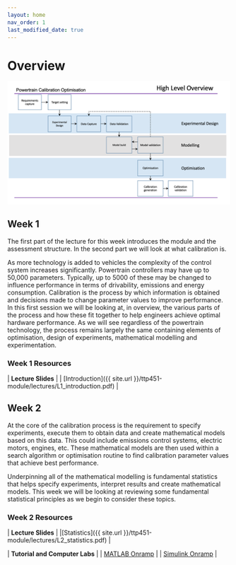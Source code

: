 ```yaml
---
layout: home
nav_order: 1
last_modified_date: true
---
```


# Overview

![image](process_overview.png)

## Week 1

The first part of the lecture for this week introduces the module and the assessment structure. In the second part we will look at what calibration is.

As more technology is added to vehicles the complexity of the control system increases significantly. Powertrain controllers may have up to 50,000 parameters. Typically, up to 5000 of these may be changed to influence performance in terms of drivability, emissions and energy consumption. Calibration is the process by which information is obtained and decisions made to change parameter values to improve performance.  In this first session we will be looking at, in overview, the various parts of the process and how these fit together to help engineers achieve optimal hardware performance. As we will see regardless of the powertrain technology, the process remains largely the same containing elements of optimisation, design of experiments, mathematical modelling and experimentation.

### Week 1 Resources

| **Lecture Slides**  |
| [Introduction]({{ site.url }}/ttp451-module/lectures/L1_introduction.pdf) |

## Week 2

At the core of the calibration process is the requirement to specify experiments, execute them to obtain data and create mathematical models based on this data. This could include emissions control systems, electric motors, engines, etc. These mathematical models are then used within a search algorithm or optimisation routine to find calibration parameter values that achieve best performance.

Underpinning all of the mathematical modelling is fundamental statistics that helps specify experiments, interpret results and create mathematical models. This week we will be looking at reviewing some fundamental statistical principles as we begin to consider these topics.

### Week 2 Resources

| **Lecture Slides**  |
|[Statistics]({{ site.url }}/ttp451-module/lectures/L2_statistics.pdf) |

| **Tutorial and Computer Labs** |
| [MATLAB Onramp](https://uk.mathworks.com/learn/tutorials/matlab-onramp.html) |
| [Simulink Onramp](https://uk.mathworks.com/learn/tutorials/simulink-onramp.html) |
